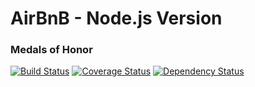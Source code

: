 AirBnB - Node.js Version
========================

### Medals of Honor
[![Build Status](https://travis-ci.org/chyld/airbnb-js.png?branch=master)](https://travis-ci.org/chyld/airbnb-js)
[![Coverage Status](https://coveralls.io/repos/chyld/airbnb-js/badge.png)](https://coveralls.io/r/chyld/airbnb-js)
[![Dependency Status](https://david-dm.org/chyld/airbnb-js.png)](https://david-dm.org/chyld/airbnb-js)
